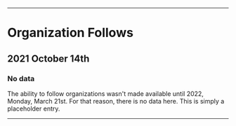 
***

# Organization Follows

## 2021 October 14th

### No data

The ability to follow organizations wasn't made available until 2022, Monday, March 21st. For that reason, there is no data here. This is simply a placeholder entry.

***
